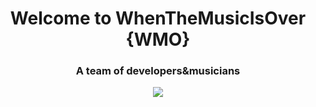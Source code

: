 <div align="center">
  	<h1>Welcome to WhenTheMusicIsOver {WMO}</h1>
	<h3>A team of developers&musicians</h3>
</div>

<div align="center" >
	<img src="https://media.giphy.com/media/0qiW1WuIJeGpk8sETT/giphy-downsized.gif" />
</div>
